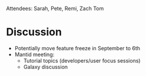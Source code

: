Attendees: Sarah, Pete, Remi, Zach Tom

# Discussion
- Potentially move feature freeze in September to 6th
- Mantid meeting:
  - Tutorial topics (developers/user focus sessions)
  - Galaxy discussion
